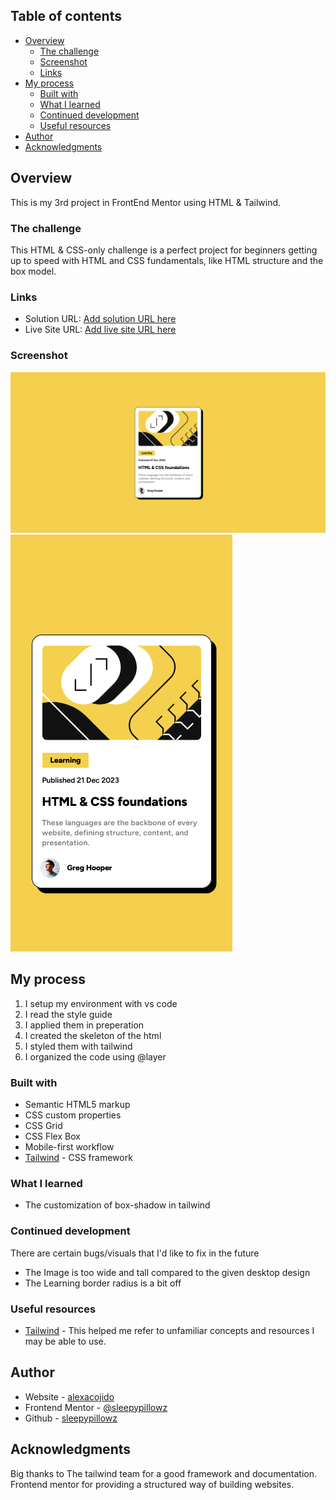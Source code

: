 ## Table of contents

- [Overview](#overview)
  - [The challenge](#the-challenge)
  - [Screenshot](#screenshot)
  - [Links](#links)
- [My process](#my-process)
  - [Built with](#built-with)
  - [What I learned](#what-i-learned)
  - [Continued development](#continued-development)
  - [Useful resources](#useful-resources)
- [Author](#author)
- [Acknowledgments](#acknowledgments)

## Overview

This is my 3rd project in FrontEnd Mentor using HTML & Tailwind.

### The challenge

This HTML & CSS-only challenge is a perfect project for beginners getting up to speed with HTML and CSS fundamentals, like HTML structure and the box model.

### Links

- Solution URL: [Add solution URL here](https://www.frontendmentor.io/solutions/responsive-recipe-page-using-css-grid-and-flexbox-8BHL87qQb2)
- Live Site URL: [Add live site URL here](https://sleepypillowz-blog-preview.netlify.app)

### Screenshot

![](./screenshot.png)
![](./screenshot2.png)

## My process

  1. I setup my environment with vs code
  2. I read the style guide
  3. I applied them in preperation
  4. I created the skeleton of the html
  5. I styled them with tailwind
  6. I organized the code using @layer

### Built with

- Semantic HTML5 markup
- CSS custom properties
- CSS Grid
- CSS Flex Box
- Mobile-first workflow
- [Tailwind](https://tailwindcss.com/) - CSS framework

### What I learned

- The customization of box-shadow in tailwind

### Continued development

There are certain bugs/visuals that I'd like to fix in the future
  - The Image is too wide and tall compared to the given desktop design
  - The Learning border radius is a bit off

### Useful resources

- [Tailwind](https://tailwindcss.com/) - This helped me refer to unfamiliar concepts and resources I may be able to use.

## Author

- Website - [alexacojido](https://alexacojido.netlify.app/)
- Frontend Mentor - [@sleepypillowz](https://www.frontendmentor.io/profile/sleepypillowz)
- Github - [sleepypillowz](https://github.com/sleepypillowz)

## Acknowledgments

Big thanks to The tailwind team for a good framework and documentation. Frontend mentor for providing a structured way of building websites.